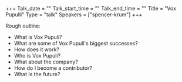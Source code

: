 +++
Talk_date = ""
Talk_start_time = ""
Talk_end_time = ""
Title = "Vox Pupulli"
Type = "talk"
Speakers = ["spencer-krum"]
+++




Rough outline:
* What is Vox Pupuli?
* What are some of Vox Pupuli's biggest successes?
* How does it work?
* Who is Vox Pupuli?
* What about the company?
* How do I become a contributor?
* What is the future?



